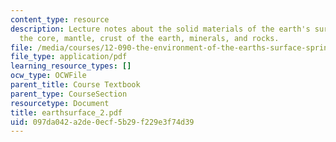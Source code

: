 ```yaml
---
content_type: resource
description: Lecture notes about the solid materials of the earth's surface, including
  the core, mantle, crust of the earth, minerals, and rocks.
file: /media/courses/12-090-the-environment-of-the-earths-surface-spring-2007/097da042a2de0ecf5b29f229e3f74d39_earthsurface_2.pdf
file_type: application/pdf
learning_resource_types: []
ocw_type: OCWFile
parent_title: Course Textbook
parent_type: CourseSection
resourcetype: Document
title: earthsurface_2.pdf
uid: 097da042-a2de-0ecf-5b29-f229e3f74d39
---
```


